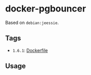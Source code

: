 # docker-pgbouncer

Based on `debian:jeessie`.

## Tags

- `1.6.1`: [Dockerfile](https://github.com/ofkindness/docker-pgbouncer/blob/master/1.6.1/Dockerfile)

## Usage
